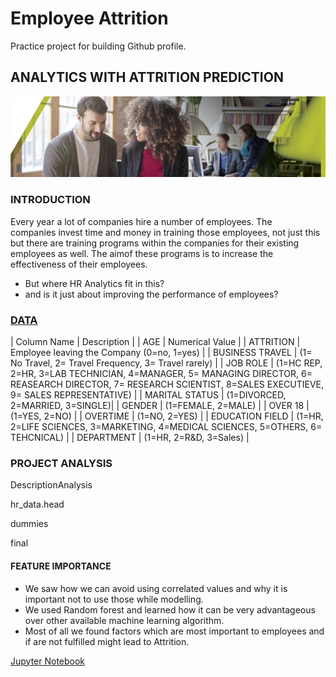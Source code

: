 # Employee Attrition

Practice project for building Github profile.

## ANALYTICS WITH ATTRITION PREDICTION

![image.png](images/HRTalent.png)

### INTRODUCTION

Every year a lot of companies hire a number of employees. The companies invest time and money in training those employees, not just this but there are training programs within the companies for their existing employees as well. The aimof these programs is to increase the effectiveness of their employees.

- But where HR Analytics fit in this?
- and is it just about improving the performance of employees?

### [DATA](https://github.com/siddband/EmployeeAttrition#data)
| Column Name | Description |
| AGE | Numerical Value |
| ATTRITION | Employee leaving the Company (0=no, 1=yes) |
| BUSINESS TRAVEL | (1= No Travel, 2= Travel Frequency, 3= Travel rarely) |
| JOB ROLE | (1=HC REP, 2=HR, 3=LAB TECHNICIAN, 4=MANAGER, 5= MANAGING DIRECTOR, 6= REASEARCH DIRECTOR, 7= RESEARCH SCIENTIST, 8=SALES EXECUTIEVE, 9= SALES REPRESENTATIVE) |
| MARITAL STATUS | (1=DIVORCED, 2=MARRIED, 3=SINGLE)|
| GENDER | (1=FEMALE, 2=MALE) |
| OVER 18 | (1=YES, 2=NO) |
| OVERTIME | (1=NO, 2=YES) |
| EDUCATION FIELD | (1=HR, 2=LIFE SCIENCES, 3=MARKETING, 4=MEDICAL SCIENCES, 5=OTHERS, 6= TEHCNICAL) |
| DEPARTMENT | (1=HR, 2=R&D, 3=Sales) |

### [](https://github.com/siddband/EmployeeAttrition#project-analysis)PROJECT ANALYSIS

DescriptionAnalysis

 hr_data.head

 dummies

 final

#### [](https://github.com/siddband/EmployeeAttrition#feature-importance)FEATURE IMPORTANCE

- We saw how we can avoid using correlated values and why it is important not to use those while modelling.
- We used Random forest and learned how it can be very advantageous over other available machine learning algorithm.
- Most of all we found factors which are most important to employees and if are not fulfilled might lead to Attrition.

[Jupyter Notebook](https://github.com/siddband/EmployeeAttrition/blob/master/HR_Analytics.ipynb)
